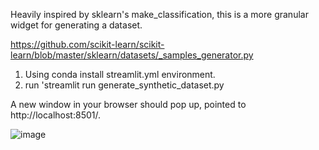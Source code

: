 Heavily inspired by sklearn's make_classification, this is a more granular widget for generating a dataset.

https://github.com/scikit-learn/scikit-learn/blob/master/sklearn/datasets/_samples_generator.py

1. Using conda install streamlit.yml environment.
2. run 'streamlit run generate_synthetic_dataset.py

A new window in your browser should pop up, pointed to http://localhost:8501/.

![image](https://user-images.githubusercontent.com/29419183/103145338-51074300-46fe-11eb-9409-72e9a9d5a73f.png)
